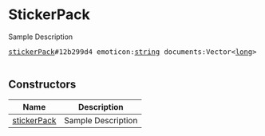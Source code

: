 # StickerPack

Sample Description

<pre>
<a href="../constructor/stickerPack.md">stickerPack</a>#12b299d4 emoticon:<a href="../type/string.md">string</a> documents:Vector&lt;<a href="../type/long.md">long</a>&gt; = <a href="../type/StickerPack.md">StickerPack</a>;

</pre>

## Constructors

| Name | Description |
|------|-------------|
| [stickerPack](../constructor/stickerPack.md) | Sample Description |

